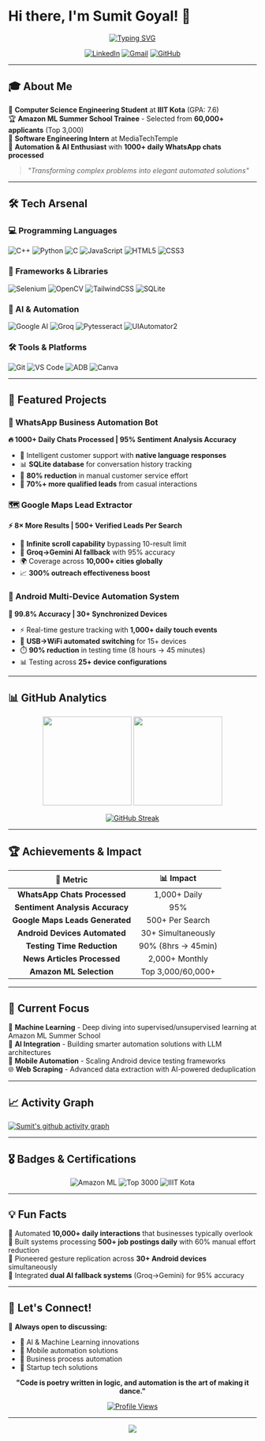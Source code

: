 # Hi there, I'm Sumit Goyal! 👋

<div align="center">
  
[![Typing SVG](https://readme-typing-svg.herokuapp.com?font=Fira+Code&weight=600&size=28&duration=4000&pause=1000&color=36BCF7&center=true&vCenter=true&width=600&height=60&lines=Software+Engineering+Intern;AI+%26+Automation+Specialist;Android+Development+Expert;WhatsApp+Bot+Developer)](https://git.io/typing-svg)

</div>

<div align="center">
  
[![LinkedIn](https://img.shields.io/badge/LinkedIn-0077B5?style=for-the-badge&logo=linkedin&logoColor=white)](https://www.linkedin.com/in/sumit-goyal-60264a286/)
[![Gmail](https://img.shields.io/badge/Gmail-D14836?style=for-the-badge&logo=gmail&logoColor=white)](mailto:Rjsumit151@gmail.com)
[![GitHub](https://img.shields.io/badge/GitHub-100000?style=for-the-badge&logo=github&logoColor=white)](https://github.com/itvi-1234)

</div>

---

## 🎓 About Me

🎯 **Computer Science Engineering Student** at **IIIT Kota** (GPA: 7.6)  
🏆 **Amazon ML Summer School Trainee** - Selected from **60,000+ applicants** (Top 3,000)  
💼 **Software Engineering Intern** at MediaTechTemple  
🚀 **Automation & AI Enthusiast** with **1000+ daily WhatsApp chats processed**  

> *"Transforming complex problems into elegant automated solutions"*

---

## 🛠️ Tech Arsenal

### 💻 Programming Languages
![C++](https://img.shields.io/badge/C++-00599C?style=flat-square&logo=cplusplus&logoColor=white)
![Python](https://img.shields.io/badge/Python-3776AB?style=flat-square&logo=python&logoColor=white)
![C](https://img.shields.io/badge/C-A8B9CC?style=flat-square&logo=c&logoColor=white)
![JavaScript](https://img.shields.io/badge/JavaScript-F7DF1E?style=flat-square&logo=javascript&logoColor=black)
![HTML5](https://img.shields.io/badge/HTML5-E34F26?style=flat-square&logo=html5&logoColor=white)
![CSS3](https://img.shields.io/badge/CSS3-1572B6?style=flat-square&logo=css3&logoColor=white)

### 🔧 Frameworks & Libraries
![Selenium](https://img.shields.io/badge/Selenium-43B02A?style=flat-square&logo=selenium&logoColor=white)
![OpenCV](https://img.shields.io/badge/OpenCV-27338e?style=flat-square&logo=opencv&logoColor=white)
![TailwindCSS](https://img.shields.io/badge/Tailwind_CSS-38B2AC?style=flat-square&logo=tailwind-css&logoColor=white)
![SQLite](https://img.shields.io/badge/SQLite-07405E?style=flat-square&logo=sqlite&logoColor=white)

### 🤖 AI & Automation
![Google AI](https://img.shields.io/badge/Gemini_AI-8E75B2?style=flat-square&logo=google&logoColor=white)
![Groq](https://img.shields.io/badge/Groq_API-FF6B35?style=flat-square&logo=groq&logoColor=white)
![Pytesseract](https://img.shields.io/badge/OCR-Pytesseract-green?style=flat-square)
![UIAutomator2](https://img.shields.io/badge/UIAutomator2-3DDC84?style=flat-square&logo=android&logoColor=white)

### 🛠️ Tools & Platforms
![Git](https://img.shields.io/badge/Git-F05032?style=flat-square&logo=git&logoColor=white)
![VS Code](https://img.shields.io/badge/VS_Code-007ACC?style=flat-square&logo=visual-studio-code&logoColor=white)
![ADB](https://img.shields.io/badge/ADB-3DDC84?style=flat-square&logo=android&logoColor=white)
![Canva](https://img.shields.io/badge/Canva-00C4CC?style=flat-square&logo=canva&logoColor=white)

---

## 🚀 Featured Projects

### 🤖 WhatsApp Business Automation Bot
**🔥 1000+ Daily Chats Processed | 95% Sentiment Analysis Accuracy**
- 🎯 Intelligent customer support with **native language responses**
- 📊 **SQLite database** for conversation history tracking
- 🚀 **80% reduction** in manual customer service effort
- 💼 **70%+ more qualified leads** from casual interactions

### 🗺️ Google Maps Lead Extractor
**⚡ 8× More Results | 500+ Verified Leads Per Search**
- 🔄 **Infinite scroll capability** bypassing 10-result limit
- 🧠 **Groq→Gemini AI fallback** with 95% accuracy
- 🌍 Coverage across **10,000+ cities globally**
- 📈 **300% outreach effectiveness boost**

### 📱 Android Multi-Device Automation System
**🎯 99.8% Accuracy | 30+ Synchronized Devices**
- ⚡ Real-time gesture tracking with **1,000+ daily touch events**
- 🔄 **USB→WiFi automated switching** for 15+ devices
- ⏱️ **90% reduction** in testing time (8 hours → 45 minutes)
- 📊 Testing across **25+ device configurations**

---

## 📊 GitHub Analytics

<div align="center">
  
<img height="180em" src="https://github-readme-stats.vercel.app/api?username=itvi-1234&show_icons=true&theme=tokyonight&include_all_commits=true&count_private=true"/>
<img height="180em" src="https://github-readme-stats.vercel.app/api/top-langs/?username=itvi-1234&layout=compact&langs_count=8&theme=tokyonight"/>

</div>

<div align="center">
  
[![GitHub Streak](https://streak-stats.demolab.com?user=itvi-1234&theme=tokyonight&border_radius=5)](https://git.io/streak-stats)

</div>

---

## 🏆 Achievements & Impact

<div align="center">

| 🎯 **Metric** | 📊 **Impact** |
|:---:|:---:|
| **WhatsApp Chats Processed** | 1,000+ Daily |
| **Sentiment Analysis Accuracy** | 95% |
| **Google Maps Leads Generated** | 500+ Per Search |
| **Android Devices Automated** | 30+ Simultaneously |
| **Testing Time Reduction** | 90% (8hrs → 45min) |
| **News Articles Processed** | 2,000+ Monthly |
| **Amazon ML Selection** | Top 3,000/60,000+ |

</div>

---

## 🎯 Current Focus

🔬 **Machine Learning** - Deep diving into supervised/unsupervised learning at Amazon ML Summer School  
🤖 **AI Integration** - Building smarter automation solutions with LLM architectures  
📱 **Mobile Automation** - Scaling Android device testing frameworks  
🌐 **Web Scraping** - Advanced data extraction with AI-powered deduplication  

---

## 📈 Activity Graph

[![Sumit's github activity graph](https://github-readme-activity-graph.vercel.app/graph?username=itvi-1234&theme=tokyo-night)](https://github.com/ashutosh00710/github-readme-activity-graph)

---

## 🎖️ Badges & Certifications

<div align="center">

![Amazon ML](https://img.shields.io/badge/Amazon_ML_Summer_School-FF9900?style=for-the-badge&logo=amazon&logoColor=white)
![Top 3000](https://img.shields.io/badge/Top_3000_of_60000+-success?style=for-the-badge)
![IIIT Kota](https://img.shields.io/badge/IIIT_Kota-CSE-blue?style=for-the-badge)

</div>

---

## 💡 Fun Facts

🎯 Automated **10,000+ daily interactions** that businesses typically overlook  
🚀 Built systems processing **500+ job postings daily** with 60% manual effort reduction  
📱 Pioneered gesture replication across **30+ Android devices** simultaneously  
🧠 Integrated **dual AI fallback systems** (Groq→Gemini) for 95% accuracy  

---

## 🤝 Let's Connect!

💬 **Always open to discussing:**
- 🤖 AI & Machine Learning innovations
- 📱 Mobile automation solutions  
- 🔄 Business process automation
- 🚀 Startup tech solutions

<div align="center">

**"Code is poetry written in logic, and automation is the art of making it dance."**

[![Profile Views](https://komarev.com/ghpvc/?username=itvi-1234&color=36BCF7&style=flat-square)](https://github.com/itvi-1234)

</div>

---

<div align="center">
  <img src="https://capsule-render.vercel.app/api?type=waving&color=gradient&height=100&section=footer"/>
</div>